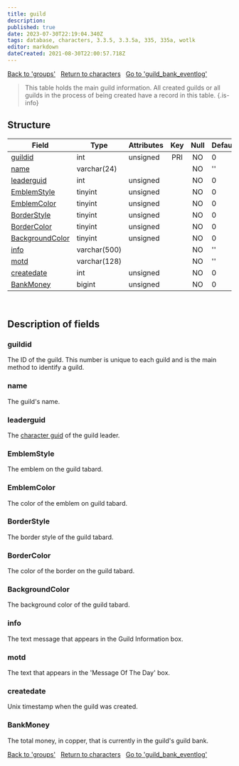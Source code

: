 ```yaml
---
title: guild
description: 
published: true
date: 2023-07-30T22:19:04.340Z
tags: database, characters, 3.3.5, 3.3.5a, 335, 335a, wotlk
editor: markdown
dateCreated: 2021-08-30T22:00:57.718Z
---
```


<a href="https://trinitycore.info/en/database/335/characters/groups" class="mt-5 v-btn v-btn--depressed v-btn--flat v-btn--outlined theme--light v-size--default darkblue--text text--lighten-3"><span class="v-btn__content"><i aria-hidden="true" class="v-icon notranslate v-icon--left mdi mdi-arrow-left theme--light"></i><span>Back to 'groups'</span></span></a>&nbsp;&nbsp;&nbsp;<a href="https://trinitycore.info/en/database/335/characters/home" class="mt-5 v-btn v-btn--depressed v-btn--flat v-btn--outlined theme--light v-size--default darkblue--text text--lighten-3"><span class="v-btn__content"><i aria-hidden="true" class="v-icon notranslate v-icon--left mdi mdi-home-outline theme--light"></i><span>Return to characters</span></span></a>&nbsp;&nbsp;&nbsp;<a href="https://trinitycore.info/en/database/335/characters/guild_bank_eventlog" class="mt-5 v-btn v-btn--depressed v-btn--flat v-btn--outlined theme--light v-size--default darkblue--text text--lighten-3"><span class="v-btn__content"><span>Go to 'guild_bank_eventlog'</span><i aria-hidden="true" class="v-icon notranslate v-icon--right mdi mdi-arrow-right theme--light"></i></span></a>

> This table holds the main guild information. All created guilds or all guilds in the process of being created have a record in this table.
{.is-info}


## Structure

| Field | Type | Attributes | Key | Null | Default | Extra | Comment |
| --- | --- | --- | :---: | :---: | --- | --- | --- |
| [guildid](#guildid) | int | unsigned | PRI | NO | 0 |  |  |
| [name](#name) | varchar(24) |  |  | NO | '' |  |  |
| [leaderguid](#leaderguid) | int | unsigned |  | NO | 0 |  |  |
| [EmblemStyle](#emblemstyle) | tinyint | unsigned |  | NO | 0 |  |  |
| [EmblemColor](#emblemcolor) | tinyint | unsigned |  | NO | 0 |  |  |
| [BorderStyle](#borderstyle) | tinyint | unsigned |  | NO | 0 |  |  |
| [BorderColor](#bordercolor) | tinyint | unsigned |  | NO | 0 |  |  |
| [BackgroundColor](#backgroundcolor) | tinyint | unsigned |  | NO | 0 |  |  |
| [info](#info) | varchar(500) |  |  | NO | '' |  |  |
| [motd](#motd) | varchar(128) |  |  | NO | '' |  |  |
| [createdate](#createdate) | int | unsigned |  | NO | 0 |  |  |
| [BankMoney](#bankmoney) | bigint | unsigned |  | NO | 0 |  |  |
&nbsp;
## Description of fields

### guildid
The ID of the guild. This number is unique to each guild and is the main method to identify a guild.
&nbsp;

### name
The guild's name.
&nbsp;

### leaderguid
The [character guid](../characters/characters#guid) of the guild leader.
&nbsp;

### EmblemStyle
The emblem on the guild tabard.
&nbsp;

### EmblemColor
The color of the emblem on guild tabard.
&nbsp;

### BorderStyle
The border style of the guild tabard.
&nbsp;

### BorderColor
The color of the border on the guild tabard.
&nbsp;

### BackgroundColor
The background color of the guild tabard.
&nbsp;

### info
The text message that appears in the Guild Information box.
&nbsp;

### motd
The text that appears in the 'Message Of The Day' box.
&nbsp;

### createdate
Unix timestamp when the guild was created.
&nbsp;

### BankMoney
The total money, in copper, that is currently in the guild's guild bank.
&nbsp;

<a href="https://trinitycore.info/en/database/335/characters/groups" class="mt-5 v-btn v-btn--depressed v-btn--flat v-btn--outlined theme--light v-size--default darkblue--text text--lighten-3"><span class="v-btn__content"><i aria-hidden="true" class="v-icon notranslate v-icon--left mdi mdi-arrow-left theme--light"></i><span>Back to 'groups'</span></span></a>&nbsp;&nbsp;&nbsp;<a href="https://trinitycore.info/en/database/335/characters/home" class="mt-5 v-btn v-btn--depressed v-btn--flat v-btn--outlined theme--light v-size--default darkblue--text text--lighten-3"><span class="v-btn__content"><i aria-hidden="true" class="v-icon notranslate v-icon--left mdi mdi-home-outline theme--light"></i><span>Return to characters</span></span></a>&nbsp;&nbsp;&nbsp;<a href="https://trinitycore.info/en/database/335/characters/guild_bank_eventlog" class="mt-5 v-btn v-btn--depressed v-btn--flat v-btn--outlined theme--light v-size--default darkblue--text text--lighten-3"><span class="v-btn__content"><span>Go to 'guild_bank_eventlog'</span><i aria-hidden="true" class="v-icon notranslate v-icon--right mdi mdi-arrow-right theme--light"></i></span></a>
